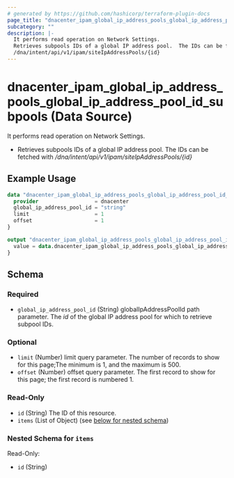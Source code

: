 ```yaml
---
# generated by https://github.com/hashicorp/terraform-plugin-docs
page_title: "dnacenter_ipam_global_ip_address_pools_global_ip_address_pool_id_subpools Data Source - terraform-provider-dnacenter"
subcategory: ""
description: |-
  It performs read operation on Network Settings.
  Retrieves subpools IDs of a global IP address pool.  The IDs can be fetched with
  /dna/intent/api/v1/ipam/siteIpAddressPools/{id}
---
```


# dnacenter_ipam_global_ip_address_pools_global_ip_address_pool_id_subpools (Data Source)

It performs read operation on Network Settings.

- Retrieves subpools IDs of a global IP address pool.  The IDs can be fetched with
*/dna/intent/api/v1/ipam/siteIpAddressPools/{id}*

## Example Usage

```terraform
data "dnacenter_ipam_global_ip_address_pools_global_ip_address_pool_id_subpools" "example" {
  provider                  = dnacenter
  global_ip_address_pool_id = "string"
  limit                     = 1
  offset                    = 1
}

output "dnacenter_ipam_global_ip_address_pools_global_ip_address_pool_id_subpools_example" {
  value = data.dnacenter_ipam_global_ip_address_pools_global_ip_address_pool_id_subpools.example.items
}
```

<!-- schema generated by tfplugindocs -->
## Schema

### Required

- `global_ip_address_pool_id` (String) globalIpAddressPoolId path parameter. The *id* of the global IP address pool for which to retrieve subpool IDs.

### Optional

- `limit` (Number) limit query parameter. The number of records to show for this page;The minimum is 1, and the maximum is 500.
- `offset` (Number) offset query parameter. The first record to show for this page; the first record is numbered 1.

### Read-Only

- `id` (String) The ID of this resource.
- `items` (List of Object) (see [below for nested schema](#nestedatt--items))

<a id="nestedatt--items"></a>
### Nested Schema for `items`

Read-Only:

- `id` (String)
